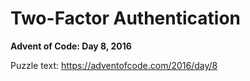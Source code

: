 # Two-Factor Authentication

**Advent of Code: Day 8, 2016**

Puzzle text: https://adventofcode.com/2016/day/8
